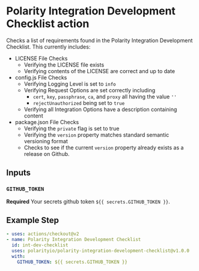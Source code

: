 # Polarity Integration Development Checklist action

Checks a list of requirements found in the Polarity Integration Development Checklist.  This currently includes:
- LICENSE File Checks 
  - Verifying the LICENSE file exists
  - Verifying contents of the LICENSE are correct and up to date
- config.js File Checks 
  - Verifying Logging Level is set to `info`
  - Verifying Request Options are set correctly including
    - `cert`, `key`, `passphrase`, `ca`, and `proxy` all having the value `''`
    - `rejectUnauthorized` being set to `true`
  - Verifying all Integration Options have a description containing content
- package.json File Checks 
  - Verifying the `private` flag is set to true
  - Verifying the `version` property matches standard semantic versioning format
  - Checks to see if the current `version` property already exists as a release on Github.
  

## Inputs

### `GITHUB_TOKEN`

**Required** Your secrets github token `${{ secrets.GITHUB_TOKEN }}`.


## Example Step

```yaml
- uses: actions/checkout@v2
- name: Polarity Integration Development Checklist
  id: int-dev-checklist
  uses: polarityio/polarity-integration-development-checklist@v1.0.0
  with:
    GITHUB_TOKEN: ${{ secrets.GITHUB_TOKEN }}
```
